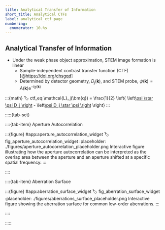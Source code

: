 ```yaml
---
title: Analytical Transfer of Information
short_title: Analytical CTFs
label: analytical_ctf_page
numbering:
  enumerator: 10.%s
---
```


## Analytical Transfer of Information

- Under the weak phase object approximation, STEM image formation is linear
  - Sample-independent contrast transfer function (CTF) [@https://doi.org/chsgqd]
  - Determined by detector geometry, $D_j(\bm{k})$, and STEM probe, $\psi(\bm{k}) = A(\bm{k}) \mathrm{e}^{-\mathrm{i} \chi(\bm{k})}$

:::{math}
:label: ctf_eq
\mathcal{L}_j(\bm{q}) = \frac{1}{2} \left\{ \left[\psi \star \psi D_j \right](\bm{q}) - \left[\psi D_j \star \psi \right](\bm{q}) \right\}
:::

:::::{tab-set}

::::{tab-item} Aperture Autocorrelation

:::{figure} #app:aperture_autocorrelation_widget
:label: fig_aperture_autocorrelation_widget
:placeholder: ./figures/aperture_autocorrelation_placeholder.png
Interactive figure illustrating how the aperture autocorrelation can be interpreted as the overlap area between the aperture and an aperture shifted at a specific spatial frequency.
:::

::::

::::{tab-item} Aberration Surface

:::{figure} #app:aberration_surface_widget
:label: fig_aberration_surface_widget
:placeholder: ./figures/aberrations_surface_placeholder.png
Interactive figure showing the aberration surface for common low-order aberrations.
:::

::::

:::::
